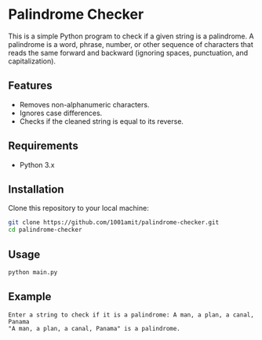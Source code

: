 # Palindrome Checker

This is a simple Python program to check if a given string is a palindrome. A palindrome is a word, phrase, number, or other sequence of characters that reads the same forward and backward (ignoring spaces, punctuation, and capitalization).

## Features

- Removes non-alphanumeric characters.
- Ignores case differences.
- Checks if the cleaned string is equal to its reverse.

## Requirements

- Python 3.x

## Installation

Clone this repository to your local machine:

```bash
git clone https://github.com/1001amit/palindrome-checker.git
cd palindrome-checker
```
## Usage
```bash
python main.py
```
## Example

```$ python palindrome_checker.py
Enter a string to check if it is a palindrome: A man, a plan, a canal, Panama
"A man, a plan, a canal, Panama" is a palindrome.
```

